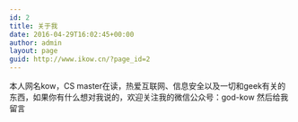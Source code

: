 ```yaml
---
id: 2
title: 关于我
date: 2016-04-29T16:02:45+00:00
author: admin
layout: page
guid: http://www.ikow.cn/?page_id=2
---
```

本人网名kow，CS master在读，热爱互联网、信息安全以及一切和geek有关的东西，如果你有什么想对我说的，欢迎关注我的微信公众号：god-kow 然后给我留言